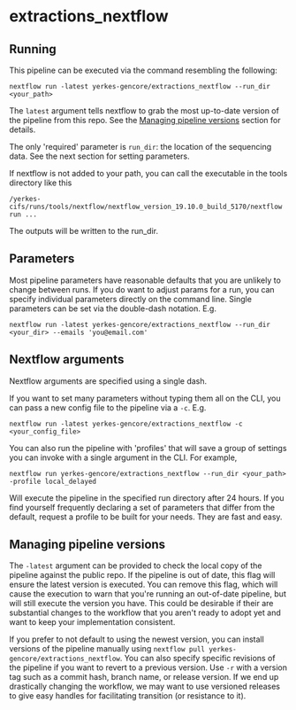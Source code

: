 # extractions_nextflow

## Running 

This pipeline can be executed via the command resembling the following:

`nextflow run -latest yerkes-gencore/extractions_nextflow --run_dir <your_path>`

The `latest` argument tells nextflow to grab the most up-to-date version of the pipeline from this repo.
See the [Managing pipeline versions](#managing-pipeline-versions) section for details.

The only 'required' parameter is `run_dir`: the location of the sequencing data.
See the next section for setting parameters.

If nextflow is not added to your path, you can call the executable in the tools directory like this

`/yerkes-cifs/runs/tools/nextflow/nextflow_version_19.10.0_build_5170/nextflow run ...`

The outputs will be written to the run_dir. 

## Parameters

Most pipeline parameters have reasonable defaults that you are unlikely to change between runs. 
If you do want to adjust params for a run, you can specify individual parameters 
directly on the command line. Single parameters can be set via the double-dash notation. E.g.

`nextflow run -latest yerkes-gencore/extractions_nextflow --run_dir <your_dir> --emails 'you@email.com'`

## Nextflow arguments

Nextflow arguments are specified using a single dash.

If you want to set many parameters without typing them all on the CLI,
you can pass a new config file to the pipeline via a `-c`. E.g.

`nextflow run -latest yerkes-gencore/extractions_nextflow -c <your_config_file>`

You can also run the pipeline with 'profiles' that will save a group of settings you 
can invoke with a single argument in the CLI. For example,

`nextflow run yerkes-gencore/extractions_nextflow --run_dir <your_path> -profile local_delayed`

Will execute the pipeline in the specified run directory after 24 hours. 
If you find yourself frequently declaring a set of parameters that differ from the default,
request a profile to be built for your needs. They are fast and easy. 

## Managing pipeline versions

The `-latest` argument can be provided to check the local copy of the pipeline against
the public repo. If the pipeline is out of date, this flag will ensure the latest
version is executed. You can remove this flag, which will cause the execution
to warn that you're running an out-of-date pipeline, but will still execute 
the version you have. This could be desirable if their are substantial changes
to the workflow that you aren't ready to adopt yet and want to keep your implementation
consistent. 

If you prefer to not default to using the newest version, you can install versions
of the pipeline manually using `nextflow pull yerkes-gencore/extractions_nextflow`.
You can also specify specific revisions of the pipeline if you want to revert to a
previous version. Use `-r` with a version tag such as a commit hash, branch name,
or release version. If we end up drastically changing the workflow, we may want to
use versioned releases to give easy handles for facilitating transition (or resistance
to it). 
